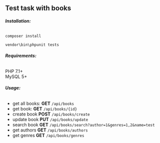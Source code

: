 
## Test task with books

###### **Installation:**

`composer install`

`vendor\bin\phpunit tests`

###### **Requirements:**

PHP 7.1+<br>
MySQL 5+<br>

###### **Usage:**

- get all books: **GET**   `/api/books`
- get book:      **GET**   `/api/books/{id}`      
- create book    **POST**  `/api/books/create`    
- update book    **PUT**   `/api/books/update`    
- search book    **GET**   `/api/books/search?author=1&genres=1,2&name=test`
- get authors    **GET**   `/api/books/authors`
- get genres     **GET**   `/api/books/genres`